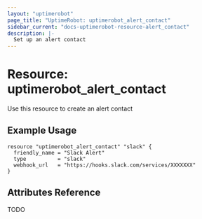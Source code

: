 ```yaml
---
layout: "uptimerobot"
page_title: "UptimeRobot: uptimerobot_alert_contact"
sidebar_current: "docs-uptimerobot-resource-alert_contact"
description: |-
  Set up an alert contact
---
```


# Resource: uptimerobot_alert_contact

Use this resource to create an alert contact

## Example Usage

```hcl
resource "uptimerobot_alert_contact" "slack" {
  friendly_name = "Slack Alert"
  type          = "slack"
  webhook_url   = "https://hooks.slack.com/services/XXXXXXX"
}
```

## Attributes Reference

TODO
